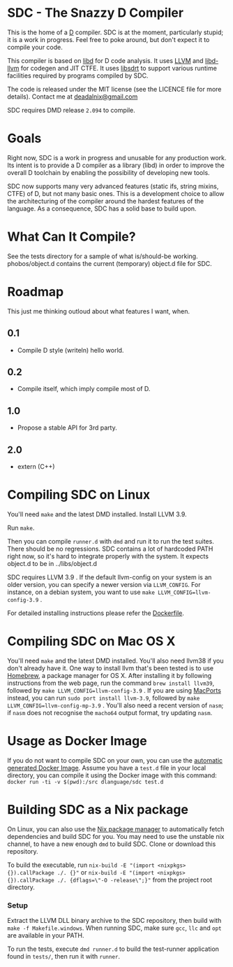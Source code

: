 SDC - The Snazzy D Compiler
===========================
This is the home of a [D](http://dlang.org/) compiler.
SDC is at the moment, particularly stupid; it is a work in progress. Feel free to poke around, but don't expect it to compile your code.

This compiler is based on [libd](https://github.com/snazzy-d/SDC/tree/master/src/d) for D code analysis. It uses [LLVM](http://llvm.org/) and [libd-llvm](https://github.com/snazzy-d/SDC/tree/master/src/d/llvm) for codegen and JIT CTFE. It uses [libsdrt](https://github.com/snazzy-d/SDC/tree/master/sdlib) to support various runtime facilities required by programs compiled by SDC.

The code is released under the MIT license (see the LICENCE file for more details).
Contact me at deadalnix@gmail.com

SDC requires DMD release `2.094` to compile.

Goals
=====
Right now, SDC is a work in progress and unusable for any production work. Its intent is to provide a D compiler as a library (libd) in order to improve the overall D toolchain by enabling the possibility of developing new tools.

SDC now supports many very advanced features (static ifs, string mixins, CTFE) of D, but not many basic ones. This is a development choice to allow the architecturing of the compiler around the hardest features of the language. As a consequence, SDC has a solid base to build upon.

What Can It Compile?
====================
See the tests directory for a sample of what is/should-be working.
phobos/object.d contains the current (temporary) object.d file for SDC.

Roadmap
=======
This just me thinking outloud about what features I want, when.

0.1
---
* Compile D style (writeln) hello world.

0.2
---
* Compile itself, which imply compile most of D.

1.0
---
* Propose a stable API for 3rd party.

2.0
---
* extern (C++)


Compiling SDC on Linux
=======
You'll need `make` and the latest DMD installed.
Install LLVM 3.9.

Run `make`.

Then you can compile `runner.d` with `dmd` and run it to run the test suites. There should be no regressions.
SDC contains a lot of hardcoded PATH right now, so it's hard to integrate properly with the system. It expects object.d to be in ../libs/object.d

SDC requires LLVM 3.9 . If the default llvm-config on your system is an older version, you can specify a newer version via `LLVM_CONFIG`. For instance, on a debian system, you want to use `make LLVM_CONFIG=llvm-config-3.9` .

For detailed installing instructions please refer the [Dockerfile](https://github.com/lindt/docker-sdc/blob/master/Dockerfile).

Compiling SDC on Mac OS X
=======
You'll need `make` and the latest DMD installed. You'll also need llvm38 if you don't already have it. One way to install llvm that's been tested is to use [Homebrew](http://brew.sh/), a package manager for OS X. After installing it by following instructions from the web page, run the command  `brew install llvm39`, followed by `make LLVM_CONFIG=llvm-config-3.9` . If you are using [MacPorts](http://www.macports.org) instead, you can run `sudo port install llvm-3.9`, followed by `make LLVM_CONFIG=llvm-config-mp-3.9` .
You'll also need a recent version of `nasm`; if `nasm` does not recognise the `macho64` output format, try updating `nasm`.

Usage as Docker Image
=======
If you do not want to compile SDC on your own, you can use the [automatic generated Docker Image](https://hub.docker.com/r/dlanguage/sdc/).
Assume you have a `test.d` file in your local directory, you can compile it using the Docker image with this command:
`docker run -ti -v $(pwd):/src dlanguage/sdc test.d`

Building SDC as a Nix package
=======
On Linux, you can also use the [Nix package manager](https://nixos.org) to automatically fetch dependencies and build SDC for you.
You may need to use the unstable nix channel, to have a new enough `dmd` to build SDC. Clone or download this repository.

To build the executable, run `nix-build -E "(import <nixpkgs> {}).callPackage ./. {}"` or
`nix-build -E "(import <nixpkgs> {}).callPackage ./. {dflags=\"-O -release\";}"` from the project root directory.

### Setup
Extract the LLVM DLL binary archive to the SDC repository, then build with `make -f Makefile.windows`.
When running SDC, make sure `gcc`, `llc` and `opt` are available in your PATH.

To run the tests, execute `dmd runner.d` to build the test-runner application found in `tests/`, then run it with `runner`.
